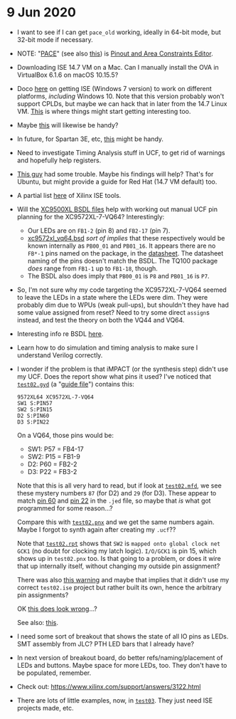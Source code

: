 # 9 Jun 2020

*   I want to see if I can get `pace_old` working, ideally in 64-bit mode, but 32-bit mode if necessary.
*   NOTE: "[PACE](https://www.xilinx.com/support/documentation/sw_manuals/help/iseguide/mergedProjects/destech/html/cd_assigning_pins_in_chipviewer.htm#:~:text=PACE%20is%20a%20graphical%20interface,to%20a%20specific%20Xilinx%20device.&text=PACE%20allows%20you%20to%20make,you%20can%20automatically%20create%20a%20.)" (see also [this](https://www.xilinx.com/support/documentation/sw_manuals/xilinx11/ise_c_pin_assignment_pace.htm)) is [Pinout and Area Constraints Editor](https://www.xilinx.com/support/documentation/sw_manuals/help/iseguide/mergedProjects/pace/html/pace_b_overview.htm).
*   Downloading ISE 14.7 VM on a Mac. Can I manually install the OVA in VirtualBox 6.1.6 on macOS 10.15.5?
*   Doco [here](https://alchitry.com/pages/installing-ise) on getting ISE (Windows 7 version) to work on different platforms, *including* Windows 10. Note that this version probably won't support CPLDs, but maybe we can hack that in later from the 14.7 Linux VM. [This](https://alchitry.com/pages/installing-ise#:~:text=Creating%20a%20launcher%20in%20Linux) is where things might start getting interesting too.
*   Maybe [this](http://www.sethdepot.org/site/HdlLsiHardwareVendorsXilinxIseSW.html) will likewise be handy?
*   In future, for Spartan 3E, etc, [this](https://www.eevblog.com/forum/fpga/guide-getting-xilinx-ise-to-work-with-windows-8-64-bit/) might be handy.
*   Need to investigate Timing Analysis stuff in UCF, to get rid of warnings and hopefully help registers.
*   [This guy](https://www.philipzucker.com/install-webpack-ise-14-7-ubuntu-spartan-ax309-fpga-board/) had some trouble. Maybe his findings will help? That's for Ubuntu, but might provide a guide for Red Hat (14.7 VM default) too.
*   A partial list [here](http://www.siliconpr0n.com/eda/doku.php/xilinx:cli) of Xilinx ISE tools.
*   Will the [XC9500XL BSDL files](files/0021/xc9500xl.zip) help with working out manual UCF pin planning for the XC9572XL-7-VQ64? Interestingly:
    *   Our LEDs are on `FB1-2` (pin 8) and `FB2-17` (pin 7).
    *   [xc9572xl_vq64.bsd](files/0021/xc9572xl_vq64.bsd) *sort of implies* that these respectively would be known internally as `PB00_01` and `PB01_16`. It appears there are no `FB*-1` pins named on the package, in the [datasheet](https://www.xilinx.com/support/documentation/data_sheets/ds057.pdf#page=6). The datasheet naming of the pins doesn't match the BSDL. The TQ100 package *does* range from `FB1-1` up to `FB1-18`, though.
    *   The BSDL also does imply that `PB00_01` is `P8` and `PB01_16` is `P7`.
*   So, I'm not sure why my code targeting the XC9572XL-7-VQ64 seemed to leave the LEDs in a state where the LEDs were dim. They were probably dim due to WPUs (weak pull-ups), but shouldn't they have had some value assigned from reset? Need to try some direct `assign`s instead, and test the theory on both the VQ44 and VQ64.
*   Interesting info re BSDL [here](https://bsdl.info/details.htm?sid=e596df5721e3e10b88ca59b002289d77).
*   Learn how to do simulation and timing analysis to make sure I understand Verilog correctly.
*   I wonder if the problem is that iMPACT (or the synthesis step) didn't use my UCF. Does the report show what pins it used? I've noticed that [`test02.gyd`](https://github.com/algofoogle/sandpit/blob/4f4f00a3cd828e72d31a7270c61331c71f32281d/fpga/XC9572XL/test02/test02.gyd#L3) (a "[guide file](https://www.xilinx.com/support/answers/1270.html)") contains this:
    ```
    9572XL64 XC9572XL-7-VQ64
    SW1 S:PIN57
    SW2 S:PIN15
    D2 S:PIN60
    D3 S:PIN22
    ```
    On a VQ64, those pins would be:
    *   SW1: P57 = FB4-17
    *   SW2: P15 = FB1-9
    *   D2: P60 = FB2-2
    *   D3: P22 = FB3-2

    Note that this is all very hard to read, but if look at [`test02.mfd`](https://github.com/algofoogle/sandpit/blob/4f4f00a3cd828e72d31a7270c61331c71f32281d/fpga/XC9572XL/test02/test02.mfd#L21-L22), we see these mystery numbers `87` (for D2) and `29` (for D3). These appear to match [pin 60](https://github.com/algofoogle/sandpit/blob/master/fpga/XC9572XL/test02/test02.jed#L56) and [pin 22](https://github.com/algofoogle/sandpit/blob/master/fpga/XC9572XL/test02/test02.jed#L24) in the `.jed` file, so maybe that *is* what got programmed for some reason...?

    Compare this with [`test02.pnx`](https://github.com/algofoogle/sandpit/blob/master/fpga/XC9572XL/test02/test02.pnx) and we get the same numbers again. Maybe I forgot to synth again after creating my `.ucf`??

    Note that [`test02.rpt`](https://github.com/algofoogle/sandpit/blob/master/fpga/XC9572XL/test02/test02.rpt#L29) shows that `SW2` is `mapped onto global clock net GCK1` (no doubt for clocking my latch logic). `I/O/GCK1` is pin 15, which shows up in `test02.pnx` too. Is that going to a problem, or does it wire that up internally itself, without changing my outside pin assignment?

    There was also [this warning](https://github.com/algofoogle/sandpit/blob/4f4f00a3cd828e72d31a7270c61331c71f32281d/fpga/XC9572XL/test02/test02.rpt#L53-L54) and maybe that implies that it didn't use my correct `test02.ise` project but rather built its own, hence the arbitrary pin assignments?

    OK [this does look wrong](https://github.com/algofoogle/sandpit/blob/master/fpga/XC9572XL/test02/test02.rpt#L55-L85)...?

    See also: [this](https://www.xilinx.com/support/documentation/sw_manuals/xilinx11/pp_p_process_lock_pins.htm).
*   I need some sort of breakout that shows the state of all IO pins as LEDs. SMT assembly from JLC? PTH LED bars that I already have?
*   In next version of breakout board, do better refs/naming/placement of LEDs and buttons. Maybe space for more LEDs, too. They don't have to be populated, remember.
*   Check out: https://www.xilinx.com/support/answers/3122.html
*   There are lots of little examples, now, in [`test03`](https://github.com/algofoogle/sandpit/tree/master/fpga/XC9572XL/test03). They just need ISE projects made, etc.